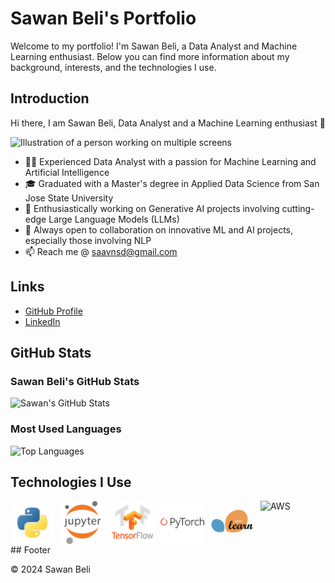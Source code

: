 # Sawan Beli's Portfolio

Welcome to my portfolio! I'm Sawan Beli, a Data Analyst and Machine Learning enthusiast. Below you can find more information about my background, interests, and the technologies I use.

## Introduction

Hi there, I am Sawan Beli, Data Analyst and a Machine Learning enthusiast 👋

![Illustration of a person working on multiple screens](https://code.org/images/ai/ailab.gif)

- 👨‍💻 Experienced Data Analyst with a passion for Machine Learning and Artificial Intelligence
- 🎓 Graduated with a Master's degree in Applied Data Science from San Jose State University
- 🤖 Enthusiastically working on Generative AI projects involving cutting-edge Large Language Models (LLMs)
- 🚀 Always open to collaboration on innovative ML and AI projects, especially those involving NLP
- 📫 Reach me @ [saavnsd@gmail.com](mailto:saavnsd@gmail.com)

## Links

- [GitHub Profile](https://github.com/Saavnbeli)
- [LinkedIn](https://www.linkedin.com/in/sawanbeli/)

## GitHub Stats

### Sawan Beli's GitHub Stats
![Sawan's GitHub Stats](https://github-readme-stats.vercel.app/api?username=Saavnbeli&show_icons=true&theme=dark)

### Most Used Languages
![Top Languages](https://github-readme-stats.vercel.app/api/top-langs/?username=Saavnbeli&layout=compact&theme=dark)

## Technologies I Use

<div style="display: flex; flex-wrap: wrap; gap: 10px;">
  <img src="https://raw.githubusercontent.com/github/explore/main/topics/python/python.png" alt="Python" width="70" height="70">
  <img src="https://raw.githubusercontent.com/github/explore/main/topics/jupyter-notebook/jupyter-notebook.png" alt="Jupyter" width="70" height="70">
  <img src="https://raw.githubusercontent.com/github/explore/main/topics/tensorflow/tensorflow.png" alt="TensorFlow" width="70" height="70">
  <img src="https://raw.githubusercontent.com/github/explore/main/topics/pytorch/pytorch.png" alt="PyTorch" width="70" height="70">
  <img src="https://raw.githubusercontent.com/github/explore/main/topics/scikit-learn/scikit-learn.png" alt="Scikit Learn" width="70" height="70">
  <img src="https://upload.wikimedia.org/wikipedia/commons/9/93/Amazon_Web_Services_Logo.svg" alt="AWS" width="70" height="70">
</div>
## Footer

&copy; 2024 Sawan Beli
